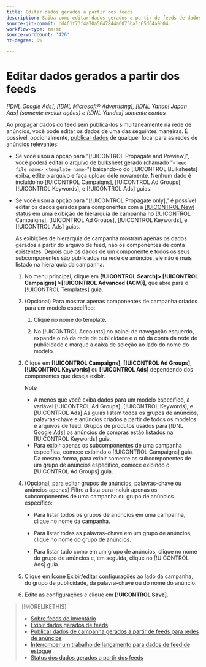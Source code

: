 ```yaml
---
title: Editar dados gerados a partir dos feeds
description: Saiba como editar dados gerados a partir de feeds de dados de inventário.
source-git-commit: cd461f73f4a70a5647844a6075ba1c65d64a9b04
workflow-type: tm+mt
source-wordcount: '426'
ht-degree: 0%

---
```


# Editar dados gerados a partir dos feeds

*[!DNL Google Ads], [!DNL Microsoft® Advertising], [!DNL Yahoo! Japan Ads] (somente excluir ações) e [!DNL Yandex] somente contas*

Ao propagar dados do feed sem publicá-los simultaneamente na rede de anúncios, você pode editar os dados de uma das seguintes maneiras. É possível, opcionalmente, [publicar dados](propagated-data-post.md) de qualquer local para as redes de anúncios relevantes:

* Se você usou a opção para &quot;[!UICONTROL Propagate and Preview]&quot;, você poderá editar o arquivo de bulksheet gerado (chamado &quot;`<feed file name>_<template name>`&quot;) baixando-o do [!UICONTROL Bulksheets] exiba, edite o arquivo e faça upload dele novamente. Nenhum dado é incluído no [!UICONTROL Campaigns], [!UICONTROL Ad Groups], [!UICONTROL Keywords], e [!UICONTROL Ads] guias.

* Se você usou a opção para &quot;[!UICONTROL Propagate only],&quot; é possível editar os dados gerados para componentes com a [[!UICONTROL New] status](propagated-data-status.md) em uma exibição de hierarquia de campanha no [!UICONTROL Campaigns], [!UICONTROL Ad Groups], [!UICONTROL Keywords], e [!UICONTROL Ads] guias.

   As exibições de hierarquia de campanha mostram apenas os dados gerados a partir do arquivo de feed, não os componentes de conta existentes. Depois que os dados de um componente e todos os seus subcomponentes são publicados na rede de anúncios, ele não é mais listado na hierarquia da campanha.

   1. No menu principal, clique em **[!UICONTROL Search]> [!UICONTROL Campaigns] >[!UICONTROL Advanced (ACM)]**, que abre para o [!UICONTROL Templates] guia.

   1. (Opcional) Para mostrar apenas componentes de campanha criados para um modelo específico:

      1. Clique no nome do template.

      1. No [!UICONTROL Accounts] no painel de navegação esquerdo, expanda o nó da rede de publicidade e o nó da conta da rede de publicidade e marque a caixa de seleção ao lado do nome do modelo.
   1. Clique em **[!UICONTROL Campaigns]**, **[!UICONTROL Ad Groups]**, **[!UICONTROL Keywords]** ou **[!UICONTROL Ads]** dependendo dos componentes que deseja exibir.

      >[!NOTE]
      >
      >* A menos que você exiba dados para um modelo específico, a variável [!UICONTROL Ad Groups], [!UICONTROL Keywords], e [!UICONTROL Ads] As guias listam todos os grupos de anúncios, palavras-chave e anúncios criados a partir de todos os modelos e arquivos de feed. Grupos de produtos usados para [!DNL Google Ads] os anúncios de compras estão listados na [!UICONTROL Keywords] guia.
      >* Para exibir apenas os subcomponentes de uma campanha específica, comece exibindo o [!UICONTROL Campaigns] guia. Da mesma forma, para exibir somente os subcomponentes de um grupo de anúncios específico, comece exibindo o [!UICONTROL Ad Groups] guia.


   1. (Opcional; para editar grupos de anúncios, palavras-chave ou anúncios apenas) Filtre a lista para incluir apenas os subcomponentes de uma campanha ou grupo de anúncios específico:

      * Para listar todos os grupos de anúncios em uma campanha, clique no nome da campanha.

      * Para listar todas as palavras-chave em um grupo de anúncios, clique no nome do grupo de anúncios.

      * Para listar tudo como em um grupo de anúncios, clique no nome do grupo de anúncios e, em seguida, clique no [!UICONTROL Ads] guia.
   1. Clique em [Ícone Exibir/editar configurações](/help/search-social-commerce/assets/settings.png "Ícone Exibir/editar configurações") ao lado da campanha, do grupo de publicidade, da palavra-chave ou do nome do anúncio.

   1. Edite as configurações e clique em **[!UICONTROL Save]**.



>[!MORELIKETHIS]
>
>* [Sobre feeds de inventário](inventory-feeds-about.md)
>* [Exibir dados gerados de feeds](propagated-data-view.md)
>* [Publicar dados de campanha gerados a partir de feeds para redes de anúncios](propagated-data-post.md)
>* [Interromper um trabalho de lançamento para dados de feed de estoque](stop-job.md)
>* [Status dos dados gerados a partir dos feeds](propagated-data-status.md)

